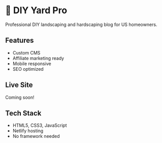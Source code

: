# 🏡 DIY Yard Pro

Professional DIY landscaping and hardscaping blog for US homeowners.

## Features
- Custom CMS
- Affiliate marketing ready
- Mobile responsive
- SEO optimized

## Live Site
Coming soon!

## Tech Stack
- HTML5, CSS3, JavaScript
- Netlify hosting
- No framework needed